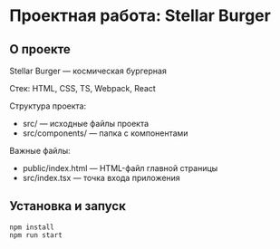 # Проектная работа: Stellar Burger

## О проекте

Stellar Burger — космическая бургерная

Стек: HTML, CSS, TS, Webpack, React

Структура проекта:

- src/ — исходные файлы проекта
- src/components/ — папка с компонентами

Важные файлы:

- public/index.html — HTML-файл главной страницы
- src/index.tsx — точка входа приложения

## Установка и запуск

```
npm install
npm run start
```

